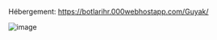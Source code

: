 Hébergement: https://botlarihr.000webhostapp.com/Guyak/

![image](https://user-images.githubusercontent.com/98359745/209438867-ce9c0843-de00-4968-938a-9ae9d9d225f2.png)
